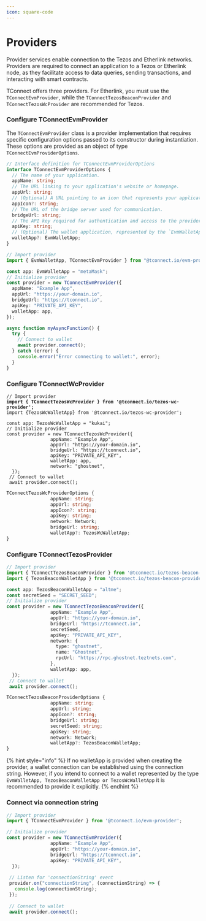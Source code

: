 ```yaml
---
icon: square-code
---
```


# Providers

Provider services enable connection to the Tezos and Etherlink networks. Providers are required to connect an application to a Tezos or Etherlink node, as they facilitate access to data queries, sending transactions, and interacting with smart contracts.

TConnect offers three providers. For Etherlink, you must use the `TConnectEvmProvider`, while the `TConnectTezosBeaconProvider` and `TConnectTezosWcProvider` are recommended for Tezos.

### &#x20;Configure TConnectEvmProvider

The `TConnectEvmProvider` class is a provider implementation that requires specific configuration options passed to its constructor during instantiation. These options are provided as an object of type `TConnectEvmProviderOptions`.

```typescript
// Interface definition for TConnectEvmProviderOptions
interface TConnectEvmProviderOptions {
  // The name of your application.
  appName: string;
  // The URL linking to your application's website or homepage.
  appUrl: string;
  // (Optional) A URL pointing to an icon that represents your application.
  appIcon?: string;
  // The URL of the bridge server used for communication.
  bridgeUrl: string;
  // The API key required for authentication and access to the provider's services.
  apiKey: string;
  // (Optional) The wallet application, represented by the `EvmWalletApp` type.
  walletApp?: EvmWalletApp;
}
```

```typescript
// Import provider
import { EvmWalletApp, TConnectEvmProvider } from "@tconnect.io/evm-provider";

const app: EvmWalletApp = "metaMask";
// Initialize provider
const provider = new TConnectEvmProvider({
  appName: "Example App",
  appUrl: "https://your-domain.io",
  bridgeUrl: "https://tconnect.io",
  apiKey: "PRIVATE_API_KEY",
  walletApp: app,
});

async function myAsyncFunction() {
  try {
    // Connect to wallet
    await provider.connect();
  } catch (error) {
    console.error("Error connecting to wallet:", error);
  }
}
```

### Configure TConnectWcProvider

<pre class="language-typescript"><code class="lang-typescript">// Import provider
<strong>import { TConnectTezosWcProvider } from '@tconnect.io/tezos-wc-provider';
</strong>import {TezosWcWalletApp} from '@tconnect.io/tezos-wc-provider';

const app: TezosWcWalletApp = "kukai";
// Initialize provider
const provider = new TConnectTezosWcProvider({
                appName: "Example App",
                appUrl: "https://your-domain.io",
                bridgeUrl: "https://tconnect.io",
                apiKey: "PRIVATE_API_KEY",
                walletApp: app,
                network: "ghostnet",
  });
 // Connect to wallet
 await provider.connect();
</code></pre>

```typescript
TConnectTezosWcProviderOptions {
                appName: string;
                appUrl: string;
                appIcon?: string;
                apiKey: string;
                network: Network;
                bridgeUrl: string;
                walletApp?: TezosWcWalletApp;
}
```

### Configure TConnectTezosProvider

```typescript
// Import provider
import { TConnectTezosBeaconProvider } from '@tconnect.io/tezos-beacon-provider';
import { TezosBeaconWalletApp } from '@tconnect.io/tezos-beacon-provider;

const app: TezosBeaconWalletApp = "altme";
const secretSeed = "SECRET_SEED";
// Initialize provider
const provider = new TConnectTezosBeaconProvider({
                appName: "Example App",
                appUrl: "https://your-domain.io",
                bridgeUrl: "https://tconnect.io",
                secretSeed,
                apiKey: "PRIVATE_API_KEY",
                network: {
                  type: "ghostnet",
                  name: "Ghostnet",
                  rpcUrl: "https://rpc.ghostnet.teztnets.com",
                },
                walletApp: app,
  });
 // Connect to wallet
 await provider.connect();
```

```typescript
TConnectTezosBeaconProviderOptions {
                appName: string;
                appUrl: string;
                appIcon?: string;
                bridgeUrl: string;
                secretSeed: string;
                apiKey: string;
                network: Network;
                walletApp?: TezosBeaconWalletApp;
}
```

{% hint style="info" %}
If no walletApp is provided when creating the provider, a wallet connection can be established using the connection string. However, if you intend to connect to a wallet represented by the type `EvmWalletApp, TezosBeaconWalletApp or TezosWcWalletApp` it is recommended to provide it explicitly.
{% endhint %}

### Connect via connection string

```typescript
// Import provider
import { TConnectEvmProvider } from '@tconnect.io/evm-provider';

// Initialize provider
const provider = new TConnectEvmProvider({
                appName: "Example App",
                appUrl: "https://your-domain.io",
                bridgeUrl: "https://tconnect.io",
                apiKey: "PRIVATE_API_KEY",
  });
  
 // Listen for 'connectionString' event
 provider.on("connectionString", (connectionString) => {
   console.log(connectionString);
 });
 
 // Connect to wallet
 await provider.connect();
```
